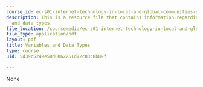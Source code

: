 ```yaml
---
course_id: ec-s01-internet-technology-in-local-and-global-communities-spring-2005-summer-2005
description: This is a resource file that contains information regarding variables
  and data types.
file_location: /coursemedia/ec-s01-internet-technology-in-local-and-global-communities-spring-2005-summer-2005/5d39c5249e58d0062251d72c03c8b89f_MITEC_S01S05_l02_var_data.pdf
file_type: application/pdf
layout: pdf
title: Variables and Data Types
type: course
uid: 5d39c5249e58d0062251d72c03c8b89f

---
```

None